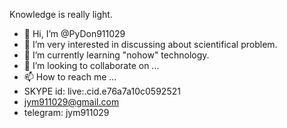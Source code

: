 Knowledge is really light.
- 👋 Hi, I’m @PyDon911029
- 👀 I’m very interested in discussing about scientifical problem.
- 🌱 I’m currently learning "nohow" technology.
- 💞️ I’m looking to collaborate on ...
- 📫 How to reach me ...
- SKYPE id: live:.cid.e76a7a10c0592521
- jym911029@gmail.com
- telegram: jym911029

<!---
PyDon911029/PyDon911029 is a ✨ special ✨ repository because its `README.md` (this file) appears on your GitHub profile.
You can click the Preview link to take a look at your changes.
--->
